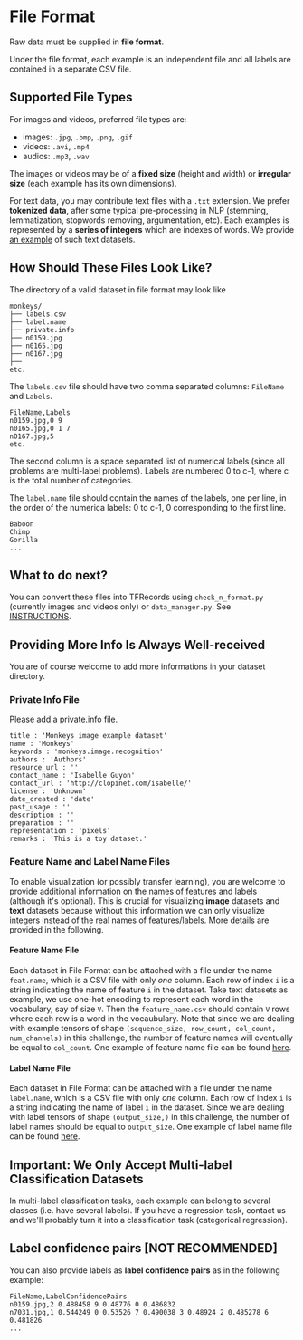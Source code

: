 # File Format

Raw data must be supplied in **file format**.

Under the file format, each example is an independent file and all labels are contained in a separate CSV file.

## Supported File Types
For images and videos, preferred file types are:
- images: `.jpg`, `.bmp`, `.png`, `.gif`
- videos: `.avi`, `.mp4`
- audios: `.mp3`, `.wav`

The images or videos may be of a **fixed size** (height and width) or **irregular size** (each example has its own dimensions).

For text data, you may contribute text files with a `.txt` extension. We prefer **tokenized data**, after some typical pre-processing in NLP (stemming, lemmatization, stopwords removing, argumentation, etc). Each examples is represented by a **series of integers** which are indexes of words. We provide [an example](https://github.com/zhengying-liu/autodl-contrib/tree/master/file_format/randomtext) of such text datasets.


## How Should These Files Look Like?

The directory of a valid dataset in file format may look like
```
monkeys/
├── labels.csv
├── label.name
├── private.info
├── n0159.jpg
├── n0165.jpg
├── n0167.jpg
├──  
etc.
```

The `labels.csv` file should have two comma separated columns: `FileName` and `Labels`.
```
FileName,Labels
n0159.jpg,0 9
n0165.jpg,0 1 7
n0167.jpg,5
etc.
```
The second column is a space separated list of numerical labels (since all problems are multi-label problems). Labels are numbered 0 to c-1, where c is the total number of categories. 

The `label.name` file should contain the names of the labels, one per line, in the order of the numerica labels: 0 to c-1, 0 corresponding to the first line.

```
Baboon
Chimp
Gorilla
...
```

## What to do next?
You can convert these files into TFRecords using `check_n_format.py` (currently images and videos only) or `data_manager.py`. See [INSTRUCTIONS](https://github.com/zhengying-liu/autodl-contrib).

## Providing More Info Is Always Well-received
You are of course welcome to add more informations in your dataset directory. 

### Private Info File
Please add a private.info file.
```
title : 'Monkeys image example dataset'
name : 'Monkeys'
keywords : 'monkeys.image.recognition'
authors : 'Authors'
resource_url : ''
contact_name : 'Isabelle Guyon'
contact_url : 'http://clopinet.com/isabelle/'
license : 'Unknown'
date_created : 'date'
past_usage : ''
description : ''
preparation : ''
representation : 'pixels'
remarks : 'This is a toy dataset.'
```
### Feature Name and Label Name Files
To enable visualization (or possibly transfer learning), you are welcome to provide additional information on the names of features and labels (although it's optional). This is crucial for visualizing **image** datasets and **text** datasets because without this information we can only visualize integers instead of the real names of features/labels. More details are provided in the following.

#### Feature Name File
Each dataset in File Format can be attached with a file under the name `feat.name`, which is a CSV file with only *one* column. Each row of index `i` is a string indicating the name of feature `i` in the dataset. Take text datasets as example, we use one-hot encoding to represent each word in the vocabulary, say of size `V`. Then the `feature_name.csv` should contain `V` rows where each row is a word in the vocaubulary. Note that since we are dealing with example tensors of shape `(sequence_size, row_count, col_count, num_channels)` in this challenge, the number of feature names will eventually be equal to `col_count`. One example of feature name file can be found [here](https://github.com/zhengying-liu/autodl-contrib/tree/master/file_format/randomtext).

#### Label Name File
Each dataset in File Format can be attached with a file under the name `label.name`, which is a CSV file with only *one* column. Each row of index `i` is a string indicating the name of label `i` in the dataset. Since we are dealing with label tensors of shape `(output_size,)` in this challenge, the number of label names should be equal to `output_size`. One example of label name file can be found [here](https://github.com/zhengying-liu/autodl-contrib/tree/master/file_format/monkeys).

## Important: We Only Accept Multi-label Classification Datasets
In multi-label classification tasks, each example can belong to several classes (i.e. have several labels).
If you have a regression task, contact us and we'll probably turn it into a classification task (categorical regression).

## Label confidence pairs [NOT RECOMMENDED]
You can also provide labels as **label confidence pairs** as in the following example:
```
FileName,LabelConfidencePairs
n0159.jpg,2 0.488458 9 0.48776 0 0.486832
n7031.jpg,1 0.544249 0 0.53526 7 0.490038 3 0.48924 2 0.485278 6 0.481826
...
```
